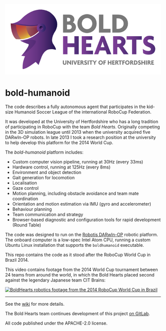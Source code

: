 ![Bold Hearts Logo](bold-hearts-logo-640x289.png)

# bold-humanoid

The code describes a fully autonomous agent that participates in the kid-size Humanoid Soccer League of the international RoboCup Federation.

It was developed at the University of Hertfordshire who has a long tradition of participating in RoboCup with the team _Bold Hearts_. Originally competing in the 3D simulation league until 2013 when the university acquired five DARwIn-OP robots. In late 2013 I took a research position at the university to help develop this platform for the 2014 World Cup.

The _bold-humanoid_ platform includes:

- Custom computer vision pipeline, running at 30Hz (every 33ms)
- Hardware control, running at 125Hz (every 8ms)
- Environment and object detection
- Gait generation for locomotion
- Localisation
- Gaze control
- Motion planning, including obstacle avoidance and team mate coordination
- Orientation and motion estimation via IMU (gyro and accelerometer)
- Behaviour planning
- Team communication and strategy
- Browser-based diagnostic and configuration tools for rapid development (Round Table)

The code was designed to run on the [Robotis DARwIn-OP](https://en.wikipedia.org/wiki/DARwIn-OP) robotic platform. The onboard computer is a low-spec Intel Atom CPU, running a custom Ubuntu Linux installation that supports the `boldhumanoid` executable.

This repo contains the code as it stood after the RoboCup World Cup in Brazil 2014.

This video contains footage from the 2014 World Cup tournament between 24 teams from around the world, in which the Bold Hearts placed second against the legendary Japanese team CIT Brains:

[![BoldHearts robotics footage from the 2014 RoboCup World Cup in Brazil](https://img.youtube.com/vi/pzYHAp7b7sY/0.jpg)](https://www.youtube.com/watch?v=pzYHAp7b7sY)

---

See the [wiki](https://github.com/drewnoakes/bold-humanoid/wiki) for more details.

The Bold Hearts team continues development of this project [on GitLab](https://gitlab.com/boldhearts/bold-humanoid).

All code published under the APACHE-2.0 license.
